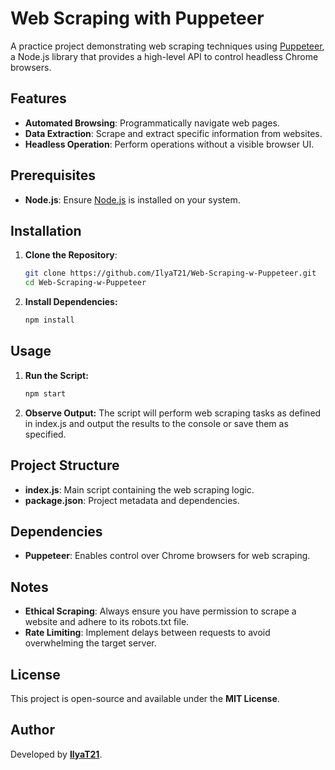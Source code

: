 # Web Scraping with Puppeteer

A practice project demonstrating web scraping techniques using [Puppeteer](https://pptr.dev/), a Node.js library that provides a high-level API to control headless Chrome browsers.

## Features

- **Automated Browsing**: Programmatically navigate web pages.
- **Data Extraction**: Scrape and extract specific information from websites.
- **Headless Operation**: Perform operations without a visible browser UI.

## Prerequisites

- **Node.js**: Ensure [Node.js](https://nodejs.org/) is installed on your system.

## Installation

1. **Clone the Repository**:

   ```sh
   git clone https://github.com/IlyaT21/Web-Scraping-w-Puppeteer.git
   cd Web-Scraping-w-Puppeteer

   ```

2. **Install Dependencies:**
   ```sh
   npm install
   ```

## Usage

1. **Run the Script:**

   ```sh
   npm start

   ```

2. **Observe Output:** The script will perform web scraping tasks as defined in index.js and output the results to the console or save them as specified.

## Project Structure

- **index.js**: Main script containing the web scraping logic.
- **package.json**: Project metadata and dependencies.

## Dependencies

- **Puppeteer**: Enables control over Chrome browsers for web scraping.

## Notes

- **Ethical Scraping**: Always ensure you have permission to scrape a website and adhere to its robots.txt file.
- **Rate Limiting**: Implement delays between requests to avoid overwhelming the target server.

## License

This project is open-source and available under the **MIT License**.

## Author

Developed by **<a href="https://ilijatoskovic.com/">IlyaT21</a>**.
